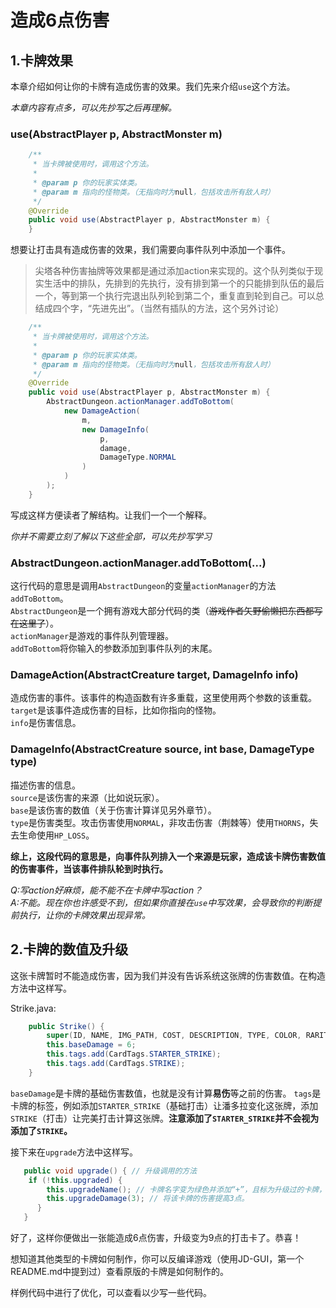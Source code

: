 # 造成6点伤害

## 1.卡牌效果
本章介绍如何让你的卡牌有造成伤害的效果。我们先来介绍`use`这个方法。

*本章内容有点多，可以先抄写之后再理解。*

### use(AbstractPlayer p, AbstractMonster m)

```java
    /**
     * 当卡牌被使用时，调用这个方法。
     * 
     * @param p 你的玩家实体类。
     * @param m 指向的怪物类。（无指向时为null，包括攻击所有敌人时）
     */
    @Override
    public void use(AbstractPlayer p, AbstractMonster m) {
    }
```

想要让打击具有造成伤害的效果，我们需要向事件队列中添加一个事件。

> 尖塔各种伤害抽牌等效果都是通过添加action来实现的。这个队列类似于现实生活中的排队，先排到的先执行，没有排到第一个的只能排到队伍的最后一个，等到第一个执行完退出队列轮到第二个，重复直到轮到自己。可以总结成四个字，“先进先出”。（当然有插队的方法，这个另外讨论）

```java
    /**
     * 当卡牌被使用时，调用这个方法。
     * 
     * @param p 你的玩家实体类。
     * @param m 指向的怪物类。（无指向时为null，包括攻击所有敌人时）
     */
    @Override
    public void use(AbstractPlayer p, AbstractMonster m) {
        AbstractDungeon.actionManager.addToBottom(
            new DamageAction(
                m,
                new DamageInfo(
                    p,
                    damage,
                    DamageType.NORMAL
                )
            )
        );
    }
```

写成这样方便读者了解结构。让我们一个一个解释。

*你并不需要立刻了解以下这些全部，可以先抄写学习*

### AbstractDungeon.actionManager.addToBottom(...)
这行代码的意思是调用`AbstractDungeon`的变量`actionManager`的方法`addToBottom`。<br>
`AbstractDungeon`是一个拥有游戏大部分代码的类（~~游戏作者矢野偷懒把东西都写在这里了~~）。<br>
`actionManager`是游戏的事件队列管理器。<br>
`addToBottom`将你输入的参数添加到事件队列的末尾。<br>

### DamageAction(AbstractCreature target, DamageInfo info)
造成伤害的事件。该事件的构造函数有许多重载，这里使用两个参数的该重载。<br>
`target`是该事件造成伤害的目标，比如你指向的怪物。<br>
`info`是伤害信息。

### DamageInfo(AbstractCreature source, int base, DamageType type)
描述伤害的信息。<br>
`source`是该伤害的来源（比如说玩家）。<br>
`base`是该伤害的数值（关于伤害计算详见另外章节）。<br>
`type`是伤害类型。攻击伤害使用`NORMAL`，非攻击伤害（荆棘等）使用`THORNS`，失去生命使用`HP_LOSS`。

<b>综上，这段代码的意思是，向事件队列排入一个来源是玩家，造成该卡牌伤害数值的伤害事件，当该事件排队轮到时执行。</b>

*Q:写action好麻烦，能不能不在卡牌中写action？*<br>
*A:不能。现在你也许感受不到，但如果你直接在`use`中写效果，会导致你的判断提前执行，让你的卡牌效果出现异常。*

## 2.卡牌的数值及升级

这张卡牌暂时不能造成伤害，因为我们并没有告诉系统这张牌的伤害数值。在构造方法中这样写。

Strike.java:
```java
    public Strike() {
        super(ID, NAME, IMG_PATH, COST, DESCRIPTION, TYPE, COLOR, RARITY, TARGET);
        this.baseDamage = 6;
        this.tags.add(CardTags.STARTER_STRIKE);
        this.tags.add(CardTags.STRIKE);
    }
```
`baseDamage`是卡牌的基础伤害数值，也就是没有计算<b>易伤</b>等之前的伤害。<nr>
`tags`是卡牌的标签，例如添加`STARTER_STRIKE`（基础打击）让潘多拉变化这张牌，添加`STRIKE`（打击）让完美打击计算这张牌。<b>注意添加了`STARTER_STRIKE`并不会视为添加了`STRIKE`。</b>

接下来在`upgrade`方法中这样写。
```java
   public void upgrade() { // 升级调用的方法
    if (!this.upgraded) {
        this.upgradeName(); // 卡牌名字变为绿色并添加“+”，且标为升级过的卡牌，之后不能再升级。
        this.upgradeDamage(3); // 将该卡牌的伤害提高3点。
      }
   }
```

好了，这样你便做出一张能造成6点伤害，升级变为9点的打击卡了。恭喜！

想知道其他类型的卡牌如何制作，你可以反编译游戏（使用JD-GUI，第一个README.md中提到过）查看原版的卡牌是如何制作的。

样例代码中进行了优化，可以查看以少写一些代码。